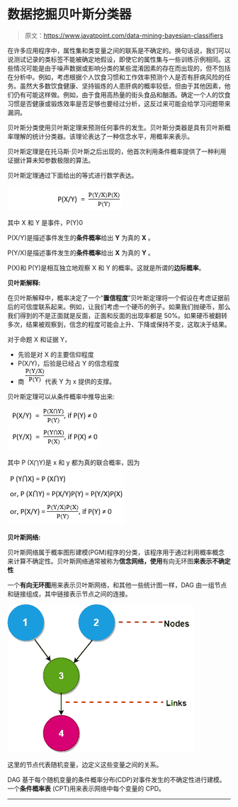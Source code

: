 # 数据挖掘贝叶斯分类器

> 原文：<https://www.javatpoint.com/data-mining-bayesian-classifiers>

在许多应用程序中，属性集和类变量之间的联系是不确定的。换句话说，我们可以说测试记录的类标签不能被确定地假设，即使它的属性集与一些训练示例相同。这些情况可能是由于噪声数据或影响分类的某些混淆因素的存在而出现的，但不包括在分析中。例如，考虑根据个人饮食习惯和工作效率预测个人是否有肝病风险的任务。虽然大多数饮食健康、坚持锻炼的人患肝病的概率较低，但由于其他因素，他们仍有可能这样做。例如，由于食用高热量的街头食品和酗酒。确定一个人的饮食习惯是否健康或锻炼效率是否足够也要经过分析，这反过来可能会给学习问题带来漏洞。

贝叶斯分类使用贝叶斯定理来预测任何事件的发生。贝叶斯分类器是具有贝叶斯概率理解的统计分类器。该理论表达了一种信念水平，用概率来表示。

贝叶斯定理是在托马斯·贝叶斯之后出现的，他首次利用条件概率提供了一种利用证据计算未知参数极限的算法。

贝叶斯定理通过下面给出的等式进行数学表达。

![Data Mining Bayesian Classifiers](img/e4560339ee00a17bef99a015463a9a3e.png)

其中 X 和 Y 是事件，P(Y)0

P(X/Y)是描述事件发生的**条件概率**给出 **Y** 为真的 **X** 。

P(Y/X)是描述事件发生的**条件概率**给出 **X** 为真的 **Y** 。

P(X)和 P(Y)是相互独立地观察 X 和 Y 的概率。这就是所谓的**边际概率**。

**贝叶斯解释:**

在贝叶斯解释中，概率决定了一个“**置信程度**”贝叶斯定理将一个假设在考虑证据前后的可信度联系起来。例如，让我们考虑一个硬币的例子。如果我们抛硬币，那么我们得到的不是正面就是反面，正面和反面的出现率都是 50%。如果硬币被翻转多次，结果被观察到，信念的程度可能会上升、下降或保持不变，这取决于结果。

对于命题 X 和证据 Y，

*   先验是对 X 的主要信仰程度
*   P(X/Y)，后验是已经占 Y 的信念程度
*   商![Data Mining Bayesian Classifiers](img/998158298fd11facd19c430de9c72e05.png)代表 Y 为 x 提供的支撑。

贝叶斯定理可以从条件概率中推导出来:

![Data Mining Bayesian Classifiers](img/a067fa4aa8b63c5d4ce1b544ec72f138.png)

其中 P (X⋂Y)是 x 和 y 都为真的联合概率，因为

![Data Mining Bayesian Classifiers](img/30b26d23be3d6d4769aaaee625796c28.png)

**贝叶斯网络:**

贝叶斯网络属于概率图形建模(PGM)程序的分类，该程序用于通过利用概率概念来计算不确定性。贝叶斯网络通常被称为**信念网络，使用**有向无环图**来表示不确定性**

一个**有向无环图**用来表示贝叶斯网络，和其他一些统计图一样，DAG 由一组节点和链接组成，其中链接表示节点之间的连接。

![Data Mining Bayesian Classifiers](img/4afbb1ae8f1fd736054640454af45035.png)

这里的节点代表随机变量，边定义这些变量之间的关系。

DAG 基于每个随机变量的条件概率分布(CDP)对事件发生的不确定性进行建模。一个**条件概率表** (CPT)用来表示网络中每个变量的 CPD。

* * *